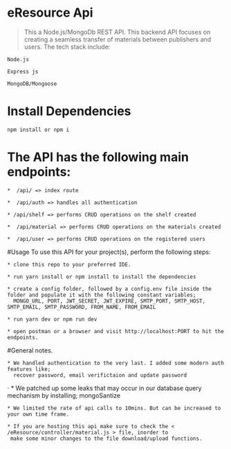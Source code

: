 # eResource Api
>This a Node.js/MongoDb REST API. This backend API focuses on creating a seamless transfer of materials
between publishers and users. The tech stack include:
    
    Node.js

    Express js

    MongoDB/Mongoose

# Install Dependencies

    npm install or npm i


# The API has the following main endpoints:

    *  /api/ => index route

    *  /api/auth => handles all authentication

    * /api/shelf => performs CRUD operations on the shelf created 

    *  /api/material => performs CRUD operations on the materials created
    
    *  /api/user => performs CRUD operations on the registered users
    
 #Usage
    To use this API for your project(s), perform the following steps:

    * clone this repo to your preferred IDE.

    * run yarn install or npm install to install the dependencies

    * create a config folder, followed by a config.env file inside the folder and populate it with the following constant variables;
      MONGO_URL, PORT, JWT_SECRET, JWT_EXPIRE, SMTP_PORT, SMTP_HOST, SMTP_EMAIL, SMTP_PASSWORD, FROM_NAME, FROM_EMAIL

    * run yarn dev or npm run dev 

    * open postman or a browser and visit http://localhost:PORT to hit the endpoints. 

#General notes.

    * We handled authentication to the very last. I added some modern auth features like;
      recover password, email verifictaion and update password 

⋅    *  We patched up some leaks that may occur in our database query mechanism by installing; mongoSantize

    * We limited the rate of api calls to 10mins. But can be increased to your own time frame.

    * If you are hosting this api make sure to check the < /eResource/controller/material.js > file, inorder to 
     make some minor changes to the file download/upload functions.



 
 


